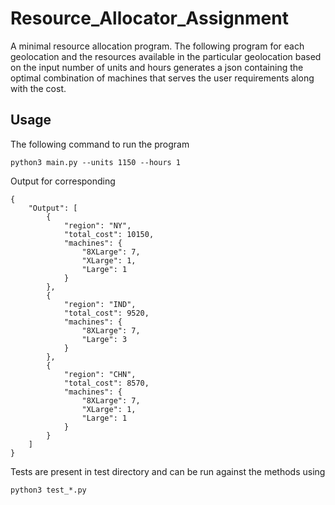 # Resource_Allocator_Assignment
A minimal resource allocation program. The following program for each geolocation and the resources available in the particular geolocation based on the input number of units and hours generates a json containing the optimal combination of machines that serves the user requirements along with the cost.

## Usage
The following command to run the program

```
python3 main.py --units 1150 --hours 1
```

Output for corresponding

```
{
    "Output": [
        {
            "region": "NY",
            "total_cost": 10150,
            "machines": {
                "8XLarge": 7,
                "XLarge": 1,
                "Large": 1
            }
        },
        {
            "region": "IND",
            "total_cost": 9520,
            "machines": {
                "8XLarge": 7,
                "Large": 3
            }
        },
        {
            "region": "CHN",
            "total_cost": 8570,
            "machines": {
                "8XLarge": 7,
                "XLarge": 1,
                "Large": 1
            }
        }
    ]
}
```
Tests are present in test directory and can be run against the methods using
```
python3 test_*.py
```
